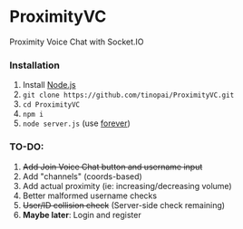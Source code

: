 # ProximityVC
Proximity Voice Chat with Socket.IO

### Installation
1. Install [Node.js](https://nodejs.org/en/)
2. `git clone https://github.com/tinopai/ProximityVC.git`
3. `cd ProximityVC`
4. `npm i`
5. `node server.js` (use [forever](https://www.npmjs.com/package/forever))

### TO-DO:
1. ~~Add Join Voice Chat button and username input~~
2. Add "channels" (coords-based)
3. Add actual proximity (ie: increasing/decreasing volume)
4. Better malformed username checks
5. ~~User/ID collision check~~ (Server-side check remaining)
6. **Maybe later**: Login and register
